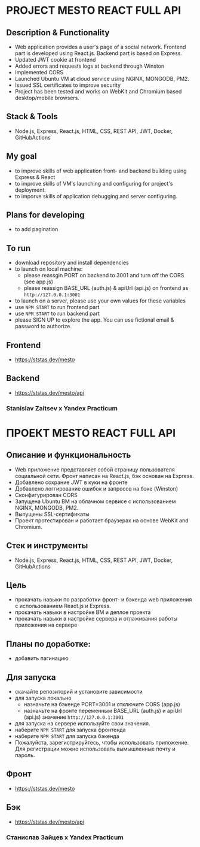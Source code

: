 # PROJECT MESTO REACT FULL API

## Description & Functionality

- Web application provides a user's page of a social network. Frontend part is developed using React.js. Backend part is based on Express.
- Updated JWT cookie at frontend
- Added errors and requests logs at backend through Winston
- Implemented CORS
- Launched Ubuntu VM at cloud service using NGINX, MONGODB, PM2.
- Issued SSL certificates to improve security
- Project has been tested and works on WebKit and Chromium based desktop/mobile browsers.

## Stack & Tools

- Node.js, Express, React.js, HTML, CSS, REST API, JWT, Docker, GitHubActions

## My goal

- to improve skills of web application front- and backend building using Express & React
- to improve skills of VM's launching and configuring for project's deployment.
- to imporve skills of application debugging and server configuring.

## Plans for developing

- to add pagination

## To run

- download repository and install dependencies
- to launch on local machine:
  - please reassgin PORT on backend to 3001 and turn off the CORS (see app.js)
  - please reassign BASE_URL (auth.js) & apiUrl (api.js) on frontend as `http://127.0.0.1:3001`
- to launch on a server, please use your own values for these variables
- use `NPM START` to run frontend part
- use `NPM START` to run backend part
- please SIGN UP to explore the app. You can use fictional email & password to authorize.

## Frontend

- https://ststas.dev/mesto

## Backend

- https://ststas.dev/mesto/api

### Stanislav Zaitsev х Yandex Practicum

# ПРОЕКТ MESTO REACT FULL API

## Описание и функциональность

- Web приложение представляет собой страницу пользователя социальной сети. Фронт написан на React.js, бэк основан на Express.
- Добавлено сохрание JWT в куки на фронте
- Добавлено логгирование ошибок и запросов на бэке (Winston)
- Сконфигурирован CORS
- Запущена Ubuntu ВМ на облачном сервисе c использованием NGINX, MONGODB, PM2.
- Выпущены SSL-сертификаты
- Проект протестирован и работает браузерах на основе WebKit and Chromium.

## Стек и инструменты

- Node.js, Express, React.js, HTML, CSS, REST API, JWT, Docker, GitHubActions

## Цель

- прокачать навыки по разработки фронт- и бэкенда web приложения с использованием React.js и Express.
- прокачать навыки в настройке ВМ и деплое проекта
- прокачать навыки в настройке сервера и отлаживания работы приложения на сервере

## Планы по доработке:

- добавить пагинацию

## Для запуска

- скачайте репозиторий и установите зависимости
- для запуска локально
  - назначьте на бэкенде PORT=3001 и отключите CORS (app.js)
  - назначьте на фронте переменным BASE_URL (auth.js) и apiUrl (api.js) значение `http://127.0.0.1:3001`
- для запуска на сервере используйте свои значения.
- наберите `NPM START` для запуска фронтенда
- наберите `NPM START` для запуска бэкенда
- Пожалуйста, зарегистрируйтесь, чтобы использовать приложение. Для регистрации можно использовать вымышленные почту и пароль.

## Фронт

- https://ststas.dev/mesto

## Бэк

- https://ststas.dev/mesto/api

### Станислав Зайцев х Yandex Practicum

